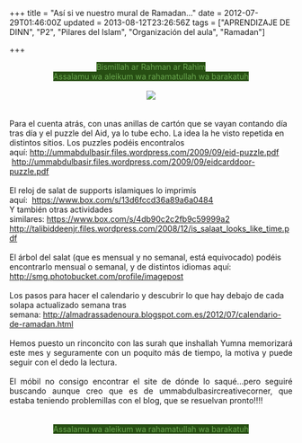 +++
title = "Así si ve nuestro mural de Ramadan..."
date = 2012-07-29T01:46:00Z
updated = 2013-08-12T23:26:56Z
tags = ["APRENDIZAJE DE DINN", "P2", "Pilares del Islam", "Organización del aula", "Ramadan"]

+++

<div dir="ltr" style="text-align: left;" trbidi="on"><div style="text-align: center;"><span style="background-color: #274e13; color: #6aa84f;">Bismillah ar Rahman ar Rahim</span></div><div style="text-align: center;"><span style="background-color: #274e13; color: #6aa84f;">Assalamu wa aleikum wa rahamatullah wa barakatuh</span></div><div style="text-align: center;"><br /></div><div class="separator" style="clear: both; text-align: center;"></div><div class="separator" style="clear: both; text-align: center;"><a href="http://1.bp.blogspot.com/-Ed0CzYK753A/UglS6E5qx6I/AAAAAAAAFVM/C9aXDNe8VwA/s1600/muralramadan.jpg" imageanchor="1" style="margin-left: 1em; margin-right: 1em;"><img border="0" src="http://1.bp.blogspot.com/-Ed0CzYK753A/UglS6E5qx6I/AAAAAAAAFVM/C9aXDNe8VwA/s1600/muralramadan.jpg" /></a></div><br /><br />Para el cuenta atrás, con unas anillas de cartón que se vayan contando día tras día y el puzzle del Aid, ya lo tube echo. La idea la he visto repetida en distintos sitios. Los puzzles podéis encontralos aquí:&nbsp;<a href="http://ummabdulbasir.files.wordpress.com/2009/09/eid-puzzle.pdf">http://ummabdulbasir.files.wordpress.com/2009/09/eid-puzzle.pdf</a><span style="background-color: white;">&nbsp; &nbsp;</span><a href="http://ummabdulbasir.files.wordpress.com/2009/09/eidcarddoor-puzzle.pdf">http://ummabdulbasir.files.wordpress.com/2009/09/eidcarddoor-puzzle.pdf</a><br /><br />El reloj de salat de supports islamiques lo imprimís aquí:&nbsp;<span style="background-color: white;">&nbsp;</span><a href="https://www.box.com/s/13d6fccd36a89a6a0484">https://www.box.com/s/13d6fccd36a89a6a0484</a><br />Y también otras actividades similares:&nbsp;<a href="https://www.box.com/s/4db90c2c2fb9c59999a2" style="background-color: white;">https://www.box.com/s/4db90c2c2fb9c59999a2</a><br /><a href="http://talibiddeenjr.files.wordpress.com/2008/12/is_salaat_looks_like_time.pdf">http://talibiddeenjr.files.wordpress.com/2008/12/is_salaat_looks_like_time.pdf</a><br /><br /><div>El&nbsp;árbol del&nbsp;salat (que es mensual y no semanal, está equivocado) podéis encontrarlo mensual o semanal, y de distintos idiomas aquí:<br /><a href="http://smg.photobucket.com/profile/imagepost" style="background-color: white;">http://smg.photobucket.com/profile/imagepost</a><br /><br />Los pasos para hacer el calendario y descubrir lo que hay debajo de cada solapa actualizado semana tras semana:&nbsp;<a href="http://almadrassadenoura.blogspot.com.es/2012/07/calendario-de-ramadan.html">http://almadrassadenoura.blogspot.com.es/2012/07/calendario-de-ramadan.html</a><br /><br /><div style="text-align: justify;">Hemos puesto un rinconcito con las surah que inshallah Yumna memorizará este mes y seguramente con un poquito más de tiempo, la motiva y puede seguir con el dedo la lectura.</div><br /><div style="text-align: justify;">El móbil no consigo encontrar el site de dónde lo saqué...pero seguiré buscando aunque creo que es de ummabdulbasircreativecorner, que estaba teniendo problemillas con el blog, que se resuelvan pronto!!!!</div></div><br /><br /><div style="text-align: center;"><span style="background-color: #274e13; color: #6aa84f;">Assalamu wa aleikum wa rahamatullah wa barakatuh</span></div><div style="text-align: center;"><br class="Apple-interchange-newline" /></div></div>
